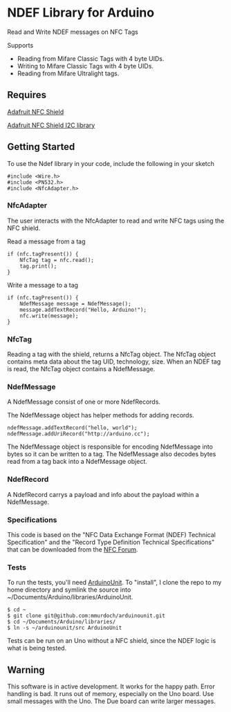 # NDEF Library for Arduino 

Read and Write NDEF messages on NFC Tags

Supports 
 - Reading from Mifare Classic Tags with 4 byte UIDs.
 - Writing to Mifare Classic Tags with 4 byte UIDs.
 - Reading from Mifare Ultralight tags.

## Requires

[Adafruit NFC Shield](https://www.adafruit.com/products/364)

[Adafruit NFC Shield I2C library](https://github.com/adafruit/PN532) 

## Getting Started

To use the Ndef library in your code, include the following in your sketch

    #include <Wire.h>
    #include <PN532.h>
    #include <NfcAdapter.h>

### NfcAdapter

The user interacts with the NfcAdapter to read and write NFC tags using the NFC shield.

Read a message from a tag

    if (nfc.tagPresent()) {
        NfcTag tag = nfc.read();
        tag.print();
    }

Write a message to a tag

    if (nfc.tagPresent()) {
        NdefMessage message = NdefMessage();
        message.addTextRecord("Hello, Arduino!");
        nfc.write(message);
    }

### NfcTag 

Reading a tag with the shield, returns a NfcTag object. The NfcTag object contains meta data about the tag UID, technology, size.  When an NDEF tag is read, the NfcTag object contains a NdefMessage.

### NdefMessage

A NdefMessage consist of one or more NdefRecords.

The NdefMessage object has helper methods for adding records.

    ndefMessage.addTextRecord("hello, world");
    ndefMessage.addUriRecord("http://arduino.cc");

The NdefMessage object is responsible for encoding NdefMessage into bytes so it can be written to a tag. The NdefMessage also decodes bytes read from a tag back into a NdefMessage object.

### NdefRecord

A NdefRecord carrys a payload and info about the payload within a NdefMessage.

### Specifications

This code is based on the "NFC Data Exchange Format (NDEF) Technical Specification" and the "Record Type Definition Technical Specifications" that can be downloaded from the [NFC Forum](http://www.nfc-forum.org/specs/spec_license).

### Tests

To run the tests, you'll need [ArduinoUnit](https://github.com/mmurdoch/arduinounit). To "install", I clone the repo to my home directory and symlink the source into ~/Documents/Arduino/libraries/ArduinoUnit.

    $ cd ~
    $ git clone git@github.com:mmurdoch/arduinounit.git
    $ cd ~/Documents/Arduino/libraries/
    $ ln -s ~/arduinounit/src ArduinoUnit
    
Tests can be run on an Uno without a NFC shield, since the NDEF logic is what is being tested.
    
## Warning

This software is in active development. It works for the happy path. Error handling is bad. It runs out of memory, especially on the Uno board. Use small messages with the Uno. The Due board can write larger messages.
